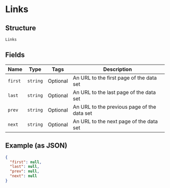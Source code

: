 
# Links

## Structure

`Links`

## Fields

| Name | Type | Tags | Description |
|  --- | --- | --- | --- |
| `first` | `string` | Optional | An URL to the first page of the data set |
| `last` | `string` | Optional | An URL to the last page of the data set |
| `prev` | `string` | Optional | An URL to the previous page of the data set |
| `next` | `string` | Optional | An URL to the next page of the data set |

## Example (as JSON)

```json
{
  "first": null,
  "last": null,
  "prev": null,
  "next": null
}
```


